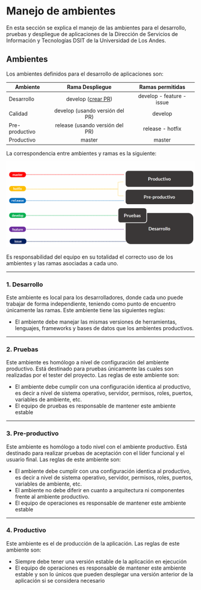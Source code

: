 # Manejo de ambientes
En esta sección se explica el manejo de las ambientes para el desarrollo, pruebas y despliegue de aplicaciones de la Dirección de Servicios de Información y Tecnologías DSIT de la Universidad de Los Andes.

## Ambientes
Los ambientes definidos para el desarrollo de aplicaciones son:


| Ambiente         | Rama Despliegue              | Ramas permitidas
| ---------------  |:----------------------------:|:----------------:|
| Desarrollo       | develop ([crear PR](https://www.youtube.com/watch?v=ZlPHGsojfaI))| develop - feature - issue
| Calidad          | develop (usando versión del PR)| develop
| Pre-productivo   | release (usando versión del PR)| release - hotfix
| Productivo       | master| master

La correspondencia entre ambientes y ramas es la siguiente:

![Branches and environments](../assets/img/branches_envs2.PNG "Ramas y ambientes")



Es responsabilidad del equipo en su totalidad el correcto uso de los ambientes y las ramas asociadas a cada uno.

__________
### 1. Desarrollo
Este ambiente es local para los desarrolladores, donde cada uno puede trabajar de forma independiente, teniendo como punto de encuentro únicamente las ramas. Este ambiente tiene las siguientes reglas:
  * El ambiente debe manejar las mismas versiones de herramientas, lenguajes, frameworks y bases de datos que los ambientes productivos.
__________
### 2. Pruebas
Este ambiente es homólogo a nivel de configuración del ambiente productivo. Está destinado para pruebas únicamente las cuales son realizadas por el tester del proyecto. Las reglas de este ambiente son:
  * El ambiente debe cumplir con una configuración identica al productivo, es decir a nivel de sistema operativo, servidor, permisos, roles, puertos, variables de ambiente, etc.
  * El equipo de pruebas es responsable de mantener este ambiente estable
__________
### 3. Pre-productivo
Este ambiente es homólogo a todo nivel con el ambiente productivo. Está destinado para realizar pruebas de aceptación con el líder funcional y el usuario final. Las reglas de este ambiente son:
  * El ambiente debe cumplir con una configuración identica al productivo, es decir a nivel de sistema operativo, servidor, permisos, roles, puertos, variables de ambiente, etc.
  * El ambiente no debe diferir en cuanto a arquitectura ni componentes frente al ambiente productivo.
  * El equipo de operaciones es responsable de mantener este ambiente estable
__________
### 4. Productivo
Este ambiente es el de producción de la aplicación. Las reglas de este ambiente son:
  * Siempre debe tener una versión estable de la aplicación en ejecución  
  * El equipo de operaciones es responsable de mantener este ambiente estable y son lo únicos que pueden desplegar una versión anterior de la aplicación si se considera necesario

